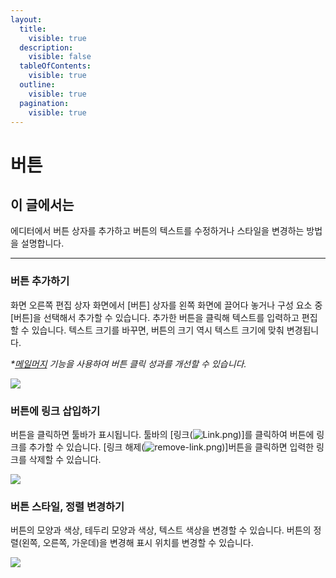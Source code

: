```yaml
---
layout:
  title:
    visible: true
  description:
    visible: false
  tableOfContents:
    visible: true
  outline:
    visible: true
  pagination:
    visible: true
---
```


# 버튼

## 이 글에서는

에디터에서 버튼 상자를 추가하고 버튼의 텍스트를 수정하거나 스타일을 변경하는 방법을 설명합니다.&#x20;

***

### 버튼 추가하기 <a href="#h_01ggs74cn7x4h932j3hwjynz55" id="h_01ggs74cn7x4h932j3hwjynz55"></a>

화면 오른쪽 편집 상자 화면에서 \[버튼] 상자를 왼쪽 화면에 끌어다 놓거나 구성 요소 중 \[버튼]을 선택해서 추가할 수 있습니다. 추가한 버튼을 클릭해 텍스트를 입력하고 편집할 수 있습니다. 텍스트 크기를 바꾸면, 버튼의 크기 역시 텍스트 크기에 맞춰 변경됩니다.

_\*_[_메일머지_](https://help.stibee.com/hc/ko/articles/5734981600271) _기능을 사용하여 버튼 클릭 성과를 개선할 수 있습니다._

![](https://help.stibee.com/hc/article\_attachments/4889206699023/\_\_\_\_\_\_\_\_\_\_\_11.gif)

&#x20;

### 버튼에 링크 삽입하기 <a href="#h_01ggs74hn1na9h0h7em1xfngbt" id="h_01ggs74hn1na9h0h7em1xfngbt"></a>

버튼을 클릭하면 툴바가 표시됩니다. 툴바의 \[링크(![Link.png](https://help.stibee.com/hc/article\_attachments/5862720616463))]를 클릭하여 버튼에 링크를 추가할 수 있습니다. \[링크 해제(![remove-link.png](https://help.stibee.com/hc/article\_attachments/5862766618639))]버튼을 클릭하면 입력한 링크를 삭제할 수 있습니다.

![](https://help.stibee.com/hc/article\_attachments/4889219859983/\_\_\_\_\_\_\_\_\_\_\_\_\_\_\_\_\_\_\_.png)

&#x20;

### 버튼 스타일, 정렬 변경하기 <a href="#h_01ggs74ppr0w6gy35f4xbjxxjb" id="h_01ggs74ppr0w6gy35f4xbjxxjb"></a>

버튼의 모양과 색상, 테두리 모양과 색상, 텍스트 색상을 변경할 수 있습니다. 버튼의 정렬(왼쪽, 오른쪽, 가운데)을 변경해 표시 위치를 변경할 수 있습니다.

![](https://help.stibee.com/hc/article\_attachments/4889198959375/\_\_\_\_\_\_\_\_\_\_\_\_\_\_\_\_\_\_.png)
